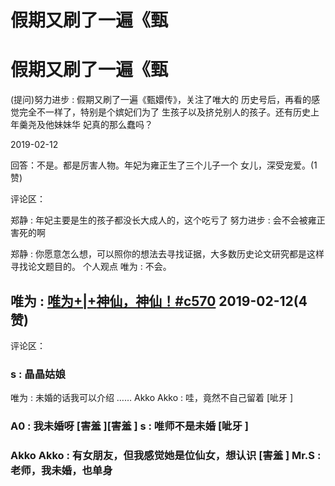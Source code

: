 # 假期又刷了一遍《甄

# 假期又刷了一遍《甄

(提问)努力进步 : 假期又刷了一遍《甄嬛传》，关注了唯大的 历史号后，再看的感觉完全不一样了，特别是个嫔妃们为了 生孩子以及挤兑别人的孩子。还有历史上年羹尧及他妹妹华 妃真的那么蠢吗？

2019-02-12

回答：不是。都是厉害人物。年妃为雍正生了三个儿子一个 女儿，深受宠爱。(1 赞)

评论区：

郑静 : 年妃主要是生的孩子都没长大成人的，这个吃亏了 努力进步 : 会不会被雍正害死的啊

郑静 : 你愿意怎么想，可以照你的想法去寻找证据，大多数历史论文研究都是这样寻找论文题目的。 个人观点 唯为 : 不会。

## 唯为 : [唯为](https://mp.weixin.qq.com/s/G0o1m6cgNLh8nVhJS8g2Xg)[+|+](https://mp.weixin.qq.com/s/G0o1m6cgNLh8nVhJS8g2Xg)[神仙，神仙！](https://mp.weixin.qq.com/s/G0o1m6cgNLh8nVhJS8g2Xg)[#c570](https://mp.weixin.qq.com/s/G0o1m6cgNLh8nVhJS8g2Xg) 2019-02-12(4 赞)

评论区：

### s : 晶晶姑娘

唯为 : 未婚的话我可以介绍 …… Akko Akko : 哇，竟然不自己留着 [呲牙 ]

### A0 : 我未婚呀 [害羞 ][害羞 ] s : 唯师不是未婚 [呲牙 ]

### Akko Akko : 有女朋友，但我感觉她是位仙女，想认识 [害羞 ] Mr.S : 老师，我未婚，也单身